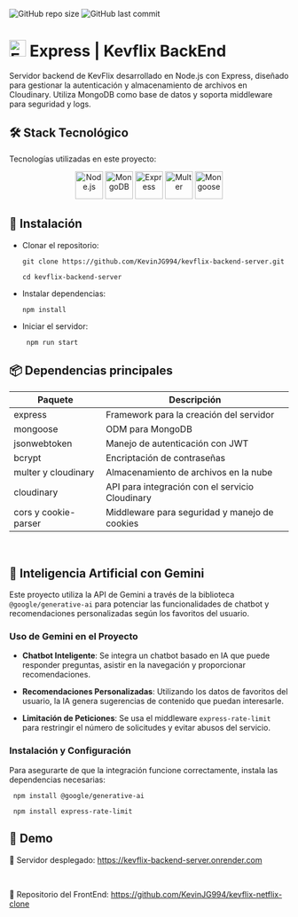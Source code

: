 ![GitHub repo size](https://img.shields.io/github/repo-size/KevinJG994/kevflix-backend-server)
![GitHub last commit](https://img.shields.io/github/last-commit/KevinJG994/kevflix-backend-server)

# <img src="https://cdn.jsdelivr.net/gh/devicons/devicon/icons/express/express-original.svg" width="30" height="30" alt="Express" title="Express" /> Express | Kevflix BackEnd

Servidor backend de KevFlix desarrollado en Node.js con Express, diseñado para gestionar la autenticación y almacenamiento de archivos en Cloudinary. Utiliza MongoDB como base de datos y soporta middleware para seguridad y logs.

## 🛠️ Stack Tecnológico

Tecnologías utilizadas en este proyecto:


<p align="center">
  <img src="https://cdn.jsdelivr.net/gh/devicons/devicon/icons/nodejs/nodejs-original.svg" width="50" height="50" alt="Node.js" title="Node.js" />
  <img src="https://cdn.jsdelivr.net/gh/devicons/devicon/icons/mongodb/mongodb-original.svg" width="50" height="50" alt="MongoDB" title="MongoDB" />
  <img src="https://cdn.jsdelivr.net/gh/devicons/devicon/icons/express/express-original.svg" width="50" height="50" alt="Express" title="Express" />
  <img src="https://cdn.jsdelivr.net/gh/devicons/devicon/icons/npm/npm-original-wordmark.svg" width="50" height="50" alt="Multer" title="Multer" />
  <img src="https://cdn.jsdelivr.net/gh/devicons/devicon/icons/mongoose/mongoose-original.svg" width="50" height="50" alt="Mongoose" title="Mongoose" />
</p>


## :closed_lock_with_key: Instalación

- Clonar el repositorio:

   ```
   git clone https://github.com/KevinJG994/kevflix-backend-server.git
   
   cd kevflix-backend-server
  ```

- Instalar dependencias:
   ```
  npm install
  ```

- Iniciar el servidor:
  ```
   npm run start
   ```

## 📦 Dependencias principales
<div align="center">

| Paquete               | Descripción                                        |
|-----------------------|----------------------------------------------------|
| express               | Framework para la creación del servidor            |
| mongoose              | ODM para MongoDB                                   |
| jsonwebtoken          | Manejo de autenticación con JWT                    |
| bcrypt                | Encriptación de contraseñas                        |
| multer y cloudinary   | Almacenamiento de archivos en la nube              |
| cloudinary            | API para integración con el servicio Cloudinary    |
| cors y cookie-parser  | Middleware para seguridad y manejo de cookies     |

</div>

</br>

## 🤖 Inteligencia Artificial con Gemini

Este proyecto utiliza la API de Gemini a través de la biblioteca ``@google/generative-ai`` para potenciar las funcionalidades de chatbot y recomendaciones personalizadas según los favoritos del usuario.

### Uso de Gemini en el Proyecto

- __Chatbot Inteligente__: Se integra un chatbot basado en IA que puede responder preguntas, asistir en la navegación y proporcionar recomendaciones.

- __Recomendaciones Personalizadas__: Utilizando los datos de favoritos del usuario, la IA genera sugerencias de contenido que puedan interesarle.

- __Limitación de Peticiones__: Se usa el middleware ``express-rate-limit`` para restringir el número de solicitudes y evitar abusos del servicio.

### Instalación y Configuración

Para asegurarte de que la integración funcione correctamente, instala las dependencias necesarias:
  ```
   npm install @google/generative-ai

   npm install express-rate-limit
   ```

  ## 🚀 Demo

🔗 Servidor desplegado: https://kevflix-backend-server.onrender.com

<br>

📌 Repositorio del FrontEnd: https://github.com/KevinJG994/kevflix-netflix-clone
